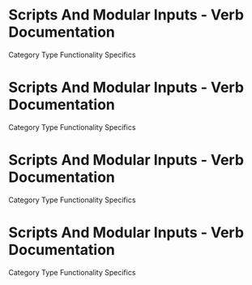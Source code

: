  
# Scripts And Modular Inputs - Verb Documentation
 
Category                  Type                      Functionality             Specifics                
 
# Scripts And Modular Inputs - Verb Documentation
 
Category                  Type                      Functionality             Specifics                
 
# Scripts And Modular Inputs - Verb Documentation
 
Category                  Type                      Functionality             Specifics                
 
# Scripts And Modular Inputs - Verb Documentation
 
Category                  Type                      Functionality             Specifics                
